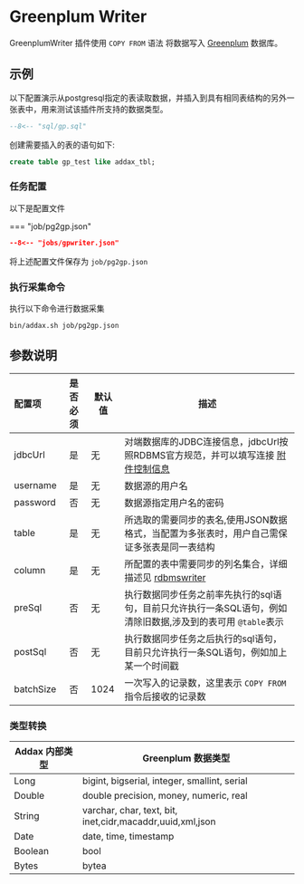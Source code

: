 # Greenplum Writer

GreenplumWriter 插件使用 `COPY FROM` 语法 将数据写入 [Greenplum](https://greenplum.org) 数据库。

## 示例

以下配置演示从postgresql指定的表读取数据，并插入到具有相同表结构的另外一张表中，用来测试该插件所支持的数据类型。

```sql
--8<-- "sql/gp.sql"
```

创建需要插入的表的语句如下:

```sql
create table gp_test like addax_tbl;
```

### 任务配置

以下是配置文件

=== "job/pg2gp.json"

  ```json
  --8<-- "jobs/gpwriter.json"
  ```

将上述配置文件保存为  `job/pg2gp.json`

### 执行采集命令

执行以下命令进行数据采集

```shell
bin/addax.sh job/pg2gp.json
```

## 参数说明

| 配置项    | 是否必须 | 默认值 | 描述                                                                                                         |
| :-------- | :------: | ------ | ------------------------------------------------------------------------------------------------------------ |
| jdbcUrl   |    是    | 无     | 对端数据库的JDBC连接信息，jdbcUrl按照RDBMS官方规范，并可以填写连接 [附件控制信息][1]                         |
| username  |    是    | 无     | 数据源的用户名                                                                                               |
| password  |    否    | 无     | 数据源指定用户名的密码                                                                                       |
| table     |    是    | 无     | 所选取的需要同步的表名,使用JSON数据格式，当配置为多张表时，用户自己需保证多张表是同一表结构                  |
| column    |    是    | 无     | 所配置的表中需要同步的列名集合，详细描述见 [rdbmswriter](../rdbmswriter)                                     |
| preSql    |    否    | 无     | 执行数据同步任务之前率先执行的sql语句，目前只允许执行一条SQL语句，例如清除旧数据,涉及到的表可用 `@table`表示 |
| postSql   |    否    | 无     | 执行数据同步任务之后执行的sql语句，目前只允许执行一条SQL语句，例如加上某一个时间戳                           |
| batchSize |    否    | 1024   | 一次写入的记录数，这里表示 `COPY FROM` 指令后接收的记录数                                                    |

[1]: http://jdbc.postgresql.org/documentation/93/connect.html

### 类型转换

| Addax 内部类型 | Greenplum 数据类型                                        |
| -------------- | --------------------------------------------------------- |
| Long           | bigint, bigserial, integer, smallint, serial              |
| Double         | double precision, money, numeric, real                    |
| String         | varchar, char, text, bit, inet,cidr,macaddr,uuid,xml,json |
| Date           | date, time, timestamp                                     |
| Boolean        | bool                                                      |
| Bytes          | bytea                                                     |
